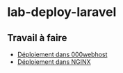 # lab-deploy-laravel

## Travail à faire 

- [Déploiement dans 000webhost](deploy-000webhost.md)
- [Déploiement dans NGINX](deploy-NGINX.md)



